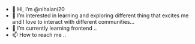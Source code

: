 - 👋 Hi, I’m @nihalani20
- 👀 I’m interested in learning and exploring different thing that excites me and I love to interact with  different communities...
- 🌱 I’m currently learning frontend ..
- 📫 How to reach me ..

<!---
nihalani20/nihalani20 is a ✨ special ✨ repository because its `README.md` (this file) appears on your GitHub profile.
You can click the Preview link to take a look at your changes.
--->
